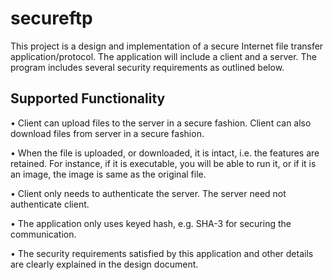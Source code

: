 # secureftp
This project is a design and implementation of a secure Internet file transfer application/protocol. The application will include a client and a server. The program includes several security requirements as outlined below. 

**Supported Functionality**
--------------------------
• Client can upload files to the server in a secure fashion. Client can also download files from server in a secure fashion.

• When the file is uploaded, or downloaded, it is intact, i.e. the features are retained. For instance, if it is executable, you will be able to run it, or if it is an image, the image is same as the original file.

• Client only needs to authenticate the server. The server need not authenticate client.

• The application only uses keyed hash, e.g. SHA-3 for securing the communication.

• The security requirements satisfied by this application and other details are clearly explained in the design document.
